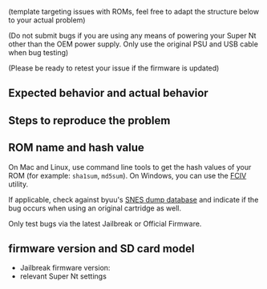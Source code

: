 (template targeting issues with ROMs, feel free to adapt the structure below to your actual problem)

(Do not submit bugs if you are using any means of powering your Super Nt other than the OEM power supply. Only use the original PSU and USB cable when bug testing)

(Please be ready to retest your issue if the firmware is updated)

## Expected behavior and actual behavior

## Steps to reproduce the problem

## ROM name and hash value

On Mac and Linux, use command line tools to get the hash values of your ROM (for example: `sha1sum`, `md5sum`). On Windows, you can use the [FCIV](https://support.microsoft.com/en-us/help/889768/how-to-compute-the-md5-or-sha-1-cryptographic-hash-values-for-a-file) utility.

If applicable, check against byuu's [SNES dump database](https://preservation.byuu.org/) and indicate if the bug occurs when using an original cartridge as well.

Only test bugs via the latest Jailbreak or Official Firmware.

## firmware version and SD card model

- Jailbreak firmware version: 
- relevant Super Nt settings
